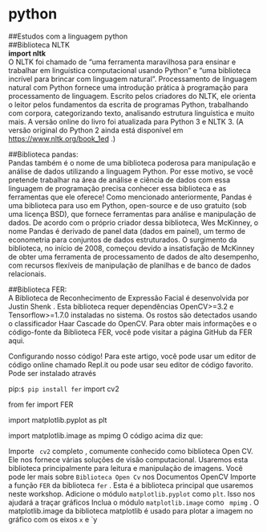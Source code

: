 # python
##Estudos com a linguagem python<br/>
##Biblioteca NLTK<br/>
**import nltk**<br/>
O NLTK foi chamado de “uma ferramenta maravilhosa para ensinar e trabalhar em linguística computacional usando Python” e “uma biblioteca incrível para brincar com linguagem natural”.
Processamento de linguagem natural com Python fornece uma introdução prática à programação para processamento de linguagem. Escrito pelos criadores do NLTK, ele orienta o leitor pelos fundamentos da escrita de programas Python, trabalhando com corpora, categorizando texto, analisando estrutura linguística e muito mais. A versão online do livro foi atualizada para Python 3 e NLTK 3. (A versão original do Python 2 ainda está disponível em https://www.nltk.org/book_1ed .)

##Biblioteca pandas:<br/>
Pandas também é o nome de uma biblioteca poderosa para manipulação e análise de dados utilizando a linguagem Python. Por esse motivo, se você pretende trabalhar na área de análise e ciência de dados com essa linguagem de programação precisa conhecer essa biblioteca e as ferramentas que ele oferece!
Como mencionado anteriormente, Pandas é uma biblioteca para uso em Python, open-source e de uso gratuito (sob uma licença BSD), que fornece ferramentas para análise e manipulação de dados.
De acordo com o próprio criador dessa biblioteca, Wes McKinney, o nome Pandas é derivado de panel data (dados em painel), um termo de econometria para conjuntos de dados estruturados. O surgimento da biblioteca, no início de 2008, começou devido a insatisfação de McKinney de obter uma ferramenta de processamento de dados de alto desempenho, com recursos flexíveis de manipulação de planilhas e de banco de dados relacionais.


##Biblioteca FER:<br/>
A Biblioteca de Reconhecimento de Expressão Facial é desenvolvida por Justin Shenk . Esta biblioteca requer dependências OpenCV>=3.2 e Tensorflow>=1.7.0 instaladas no sistema. Os rostos são detectados usando o classificador Haar Cascade do OpenCV. Para obter mais informações e o código-fonte da Biblioteca FER, você pode visitar a página GitHub da FER aqui.

 Configurando nosso código!
Para este artigo, você pode usar um editor de código online chamado Repl.it ou pode usar seu editor de código favorito. Pode ser instalado através  

pip:`$ pip install fer`
import cv2
 
from fer import FER
 
import matplotlib.pyplot as plt
 
import matplotlib.image as mpimg
O código acima diz que:

Importe ` cv2` completo , comumente conhecido como biblioteca Open CV. Ele nos fornece várias soluções de visão computacional. Usaremos esta biblioteca principalmente para leitura e manipulação de imagens. Você pode ler mais sobre `Biblioteca Open Cv` nos Documentos OpenCV 
Importe a função `FER` da biblioteca `fer` . Esta é a biblioteca principal que usaremos neste workshop.
Adicione o módulo ` matplotlib.pyplot ` como ` plt `. Isso nos ajudará a traçar gráficos
Inclua o módulo `matplotlib.image` como ` mpimg` . O matplotlib.image da biblioteca matplotlib  é usado para plotar a imagem no gráfico com os eixos `x` e `y
